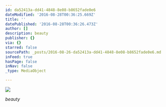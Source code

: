 ```yaml
---
id: da52413a-dd41-4848-8e08-b8652fade0e6
dateModified: '2016-08-28T00:36:25.669Z'
title: ''
datePublished: '2016-08-28T00:36:26.473Z'
author: []
description: beauty
publisher: {}
via: {}
starred: false
sourcePath: _posts/2016-08-26-da52413a-dd41-4848-8e08-b8652fade0e6.md
inFeed: true
hasPage: false
inNav: false
_type: MediaObject

---
```

![](https://imgflo.herokuapp.com/graph/vahj1ThiexotieMo/82091c70c10ed311826f6cfcbd7706e2/croprotate.jpg?cropheight=2322&cropwidth=3486&degrees=0&input=https%3A%2F%2Fthe-grid-user-content.s3-us-west-2.amazonaws.com%2F76643890-74ec-4498-9f1f-ebf5542b77f3.jpg&x=0&y=0)

_beauty_